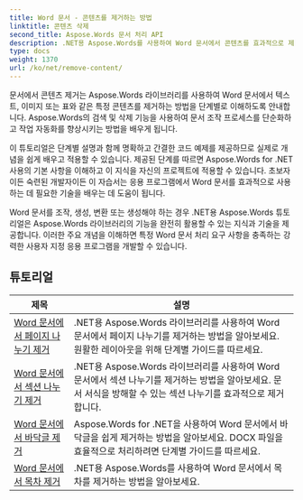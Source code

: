 ```yaml
---
title: Word 문서 - 콘텐츠를 제거하는 방법
linktitle: 콘텐츠 삭제
second_title: Aspose.Words 문서 처리 API
description: .NET용 Aspose.Words를 사용하여 Word 문서에서 콘텐츠를 효과적으로 제거하는 방법을 알아보세요. 단계별 자습서를 따르고 C# 코드 샘플을 사용하여 다양한 콘텐츠 제거 기술을 알아보세요.
type: docs
weight: 1370
url: /ko/net/remove-content/
---
```

문서에서 콘텐츠 제거는 Aspose.Words 라이브러리를 사용하여 Word 문서에서 텍스트, 이미지 또는 표와 같은 특정 콘텐츠를 제거하는 방법을 단계별로 이해하도록 안내합니다. Aspose.Words의 검색 및 삭제 기능을 사용하여 문서 조작 프로세스를 단순화하고 작업 자동화를 향상시키는 방법을 배우게 됩니다.

이 튜토리얼은 단계별 설명과 함께 명확하고 간결한 코드 예제를 제공하므로 실제로 개념을 쉽게 배우고 적용할 수 있습니다. 제공된 단계를 따르면 Aspose.Words for .NET 사용의 기본 사항을 이해하고 이 지식을 자신의 프로젝트에 적용할 수 있습니다. 초보자이든 숙련된 개발자이든 이 자습서는 응용 프로그램에서 Word 문서를 효과적으로 사용하는 데 필요한 기술을 배우는 데 도움이 됩니다.

Word 문서를 조작, 생성, 변환 또는 생성해야 하는 경우 .NET용 Aspose.Words 튜토리얼은 Aspose.Words 라이브러리의 기능을 완전히 활용할 수 있는 지식과 기술을 제공합니다. 이러한 주요 개념을 이해하면 특정 Word 문서 처리 요구 사항을 충족하는 강력한 사용자 지정 응용 프로그램을 개발할 수 있습니다.

 ## 튜토리얼
| 제목 | 설명 |
| --- | --- |
| [Word 문서에서 페이지 나누기 제거](./remove-page-breaks/) | .NET용 Aspose.Words 라이브러리를 사용하여 Word 문서에서 페이지 나누기를 제거하는 방법을 알아보세요. 원활한 레이아웃을 위해 단계별 가이드를 따르세요. |
| [Word 문서에서 섹션 나누기 제거](./remove-section-breaks/) | .NET용 Aspose.Words 라이브러리를 사용하여 Word 문서에서 섹션 나누기를 제거하는 방법을 알아보세요. 문서 서식을 방해할 수 있는 섹션 나누기를 효과적으로 제거합니다.|
| [Word 문서에서 바닥글 제거](./remove-footers/) | Aspose.Words for .NET을 사용하여 Word 문서에서 바닥글을 쉽게 제거하는 방법을 알아보세요. DOCX 파일을 효율적으로 처리하려면 단계별 가이드를 따르세요. |
| [Word 문서에서 목차 제거](./remove-table-of-contents/) | .NET용 Aspose.Words를 사용하여 Word 문서에서 목차를 제거하는 방법을 알아보세요. |